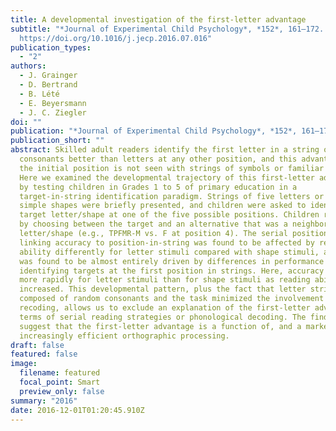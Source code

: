 ```yaml
---
title: A developmental investigation of the first-letter advantage
subtitle: "*Journal of Experimental Child Psychology*, *152*, 161–172.
  https://doi.org/10.1016/j.jecp.2016.07.016"
publication_types:
  - "2"
authors:
  - J. Grainger
  - D. Bertrand
  - B. Lété
  - E. Beyersmann
  - J. C. Ziegler
doi: ""
publication: "*Journal of Experimental Child Psychology*, *152*, 161–172"
publication_short: ""
abstract: Skilled adult readers identify the first letter in a string of random
  consonants better than letters at any other position, and this advantage for
  the initial position is not seen with strings of symbols or familiar shapes.
  Here we examined the developmental trajectory of this first-letter advantage
  by testing children in Grades 1 to 5 of primary education in a
  target-in-string identification paradigm. Strings of five letters or five
  simple shapes were briefly presented, and children were asked to identify a
  target letter/shape at one of the five possible positions. Children responded
  by choosing between the target and an alternative that was a neighboring
  letter/shape (e.g., TPFMR-M vs. F at position 4). The serial position function
  linking accuracy to position-in-string was found to be affected by reading
  ability differently for letter stimuli compared with shape stimuli, and this
  was found to be almost entirely driven by differences in performance in
  identifying targets at the first position in strings. Here, accuracy increased
  more rapidly for letter stimuli than for shape stimuli as reading ability
  increased. This developmental pattern, plus the fact that letter strings were
  composed of random consonants and the task minimized the involvement of verbal
  recoding, allows us to exclude an explanation of the first-letter advantage in
  terms of serial reading strategies or phonological decoding. The findings
  suggest that the first-letter advantage is a function of, and a marker for,
  increasingly efficient orthographic processing.
draft: false
featured: false
image:
  filename: featured
  focal_point: Smart
  preview_only: false
summary: "2016"
date: 2016-12-01T01:20:45.910Z
---
```


